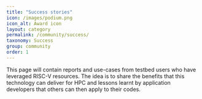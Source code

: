 ```yaml
---
title: "Success stories"
icon: /images/podium.png
icon_alt: Award icon
layout: category
permalink: /community/success/
taxonomy: Success
group: community
order: 1
---
```


This page will contain reports and use-cases from testbed users who have leveraged RISC-V resources.
The idea is to share the benefits that this technology can deliver for HPC and lessons learnt by application
developers that others can then apply to their codes.
